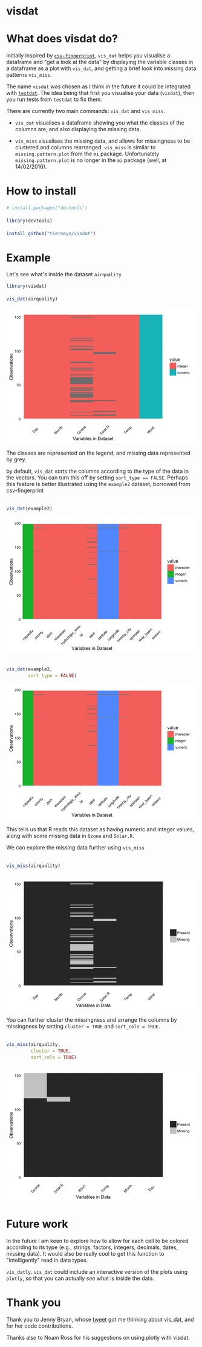 <!-- README.md is generated from README.Rmd. Please edit that file -->
visdat
======

What does visdat do?
====================

Initially inspired by [`csv-fingerprint`](https://github.com/setosa/csv-fingerprint), `vis_dat` helps you visualise a dataframe and "get a look at the data" by displaying the variable classes in a dataframe as a plot with `vis_dat`, and getting a brief look into missing data patterns `vis_miss`.

The name `visdat` was chosen as I think in the future it could be integrated with [`testdat`](https://github.com/ropensci/testdat). The idea being that first you visualise your data (`visdat`), then you run tests from `testdat` to fix them.

There are currently two main commands: `vis_dat` and `vis_miss`.

-   `vis_dat` visualises a dataframe showing you what the classes of the columns are, and also displaying the missing data.

-   `vis_miss` visualises the missing data, and allows for missingness to be clustered and columns rearranged. `vis_miss` is similar to `missing.pattern.plot` from the `mi` package. Unfortunately `missing.pattern.plot` is no longer in the `mi` package (well, at 14/02/2016).

How to install
==============

``` r
# install.packages("devtools")

library(devtools)

install_github("tierneyn/visdat")
```

Example
=======

Let's see what's inside the dataset `airquality`

``` r
library(visdat)

vis_dat(airquality)
```

![](README-vis_dat-1.png)

The classes are represented on the legend, and missing data represented by grey.

by default, `vis_dat` sorts the columns according to the type of the data in the vectors. You can turn this off by setting `sort_type == FALSE`. Perhaps this feature is better illustrated using the `example2` dataset, borrowed from csv-fingerprint

``` r

vis_dat(example2)
```

![](README-unnamed-chunk-3-1.png)

``` r

vis_dat(example2, 
        sort_type = FALSE)
```

![](README-unnamed-chunk-3-2.png)

This tells us that R reads this dataset as having numeric and integer values, along with some missing data in `Ozone` and `Solar.R`.

We can explore the missing data further using `vis_miss`

``` r

vis_miss(airquality)
```

![](README-vis_miss-1.png)

You can further cluster the missingness and arrange the columns by missingness by setting `cluster = TRUE` and `sort_cols = TRUE`.

``` r

vis_miss(airquality, 
         cluster = TRUE,
         sort_cols = TRUE)
```

![](README-vis_miss-cluster-1.png)

Future work
===========

In the future I am keen to explore how to allow for each cell to be colored according to its type (e.g., strings, factors, integers, decimals, dates, missing data). It would also be really cool to get this function to "intelligently" read in data types.

`vis_datly`. `vis_dat` could include an interactive version of the plots using `plotly`, so that you can actually *see* what is inside the data.

Thank you
=========

Thank you to Jenny Bryan, whose [tweet](https://twitter.com/JennyBryan/status/679011378414268416) got me thinking about vis\_dat, and for her code contributions.

Thanks also to Noam Ross for his suggestions on using plotly with visdat.
